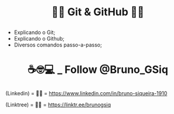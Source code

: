# <p align="center">:man_student: Git & GitHub :woman_student:

## <p align="center">



- Explicando o Git;<br>
- Explicando o Github;<br>
- Diversos comandos passo-a-passo;<br> 


# <p align="center">☕🤓💻 _ Follow @Bruno_GSiq

(Linkedin)  = 👨‍🎓 = https://www.linkedin.com/in/bruno-siqueira-1910 <br>

(Linktree)  = 👨‍🎓 = https://linktr.ee/brunogsiq<br>

